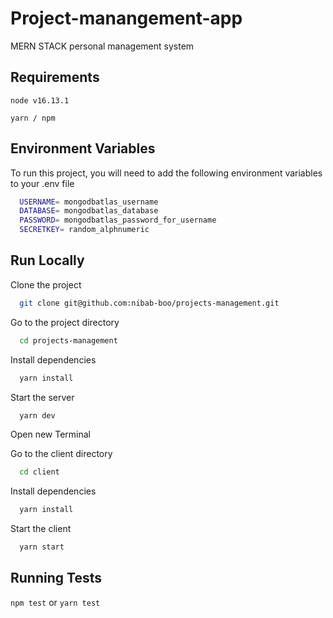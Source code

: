 
# Project-manangement-app

MERN STACK personal management system

## Requirements

`
    node v16.13.1
`

`
    yarn / npm
`



## Environment Variables

To run this project, you will need to add the following environment variables to your .env file

```bash
  USERNAME= mongodbatlas_username
  DATABASE= mongodbatlas_database
  PASSWORD= mongodbatlas_password_for_username
  SECRETKEY= random_alphnumeric
```

## Run Locally

Clone the project

```bash
  git clone git@github.com:nibab-boo/projects-management.git
```

Go to the project directory

```bash
  cd projects-management
```

Install dependencies

```bash
  yarn install
```

Start the server

```bash
  yarn dev
```



Open new Terminal

Go to the client directory

```bash
  cd client
```

Install dependencies

```bash
  yarn install
```

Start the client

```bash
  yarn start
```


## Running Tests

`
    npm test
`
or
`
    yarn test
`


